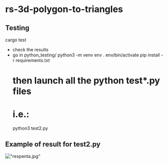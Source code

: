 # rs-3d-polygon-to-triangles


## Testing

cargo test

- check the results
- go in python_testing/
    python3 -m venv env
    . env/bin/activate
    pip install -r requirements.txt
    # then launch all the python test*.py files
    # i.e.:
    python3 test2.py
    
## Example of result for test2.py
!["respenta.jpg"]()